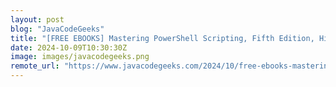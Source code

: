 ```yaml
---
layout: post
blog: "JavaCodeGeeks"
title: "[FREE EBOOKS] Mastering PowerShell Scripting, Fifth Edition, High Performance with Java & Four More Best Selling Titles"
date: 2024-10-09T10:30:30Z
image: images/javacodegeeks.png
remote_url: "https://www.javacodegeeks.com/2024/10/free-ebooks-mastering-powershell-scripting-fifth-edition-high-performance-with-java-four-more-best-selling-titles-2.html"
---
```

